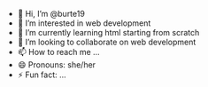 - 👋 Hi, I’m @burte19
- 👀 I’m interested in web development 
- 🌱 I’m currently learning html starting from scratch 
- 💞️ I’m looking to collaborate on web development 
- 📫 How to reach me ...
- 😄 Pronouns: she/her
- ⚡ Fun fact: ...

<!---
burte19/burte19 is a ✨ special ✨ repository because its `README.md` (this file) appears on your GitHub profile.
You can click the Preview link to take a look at your changes.
--->
